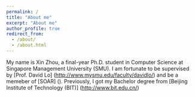 ```yaml
---
permalink: /
title: "About me"
excerpt: "About me"
author_profile: true
redirect_from: 
  - /about/
  - /about.html
---
```


My name is Xin Zhou, a final-year Ph.D. student in Computer Science at Singapore Management University (SMU). I am fortunate to be supervised by [Prof. David Lo] (http://www.mysmu.edu/faculty/davidlo/) and be a memeber of [SOAR] (). Previously, I got my Bachelor degree from [Beijing Institute of Technology (BIT)] (http://www.bit.edu.cn/)


